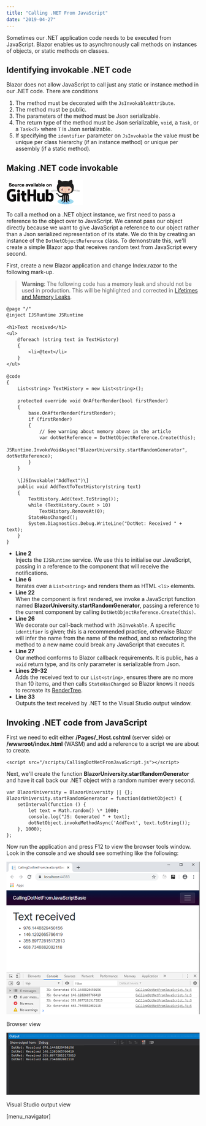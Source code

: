 ```yaml
---
title: "Calling .NET From JavaScript"
date: "2019-04-27"
---
```


Sometimes our .NET application code needs to be executed from JavaScript. Blazor enables us to asynchronously call methods on instances of objects, or static methods on classes.

## Identifying invokable .NET code

Blazor does not allow JavaScript to call just any static or instance method in our .NET code. There are conditions

1. The method must be decorated with the `JsInvokableAttribute`.
2. The method must be public.
3. The parameters of the method must be Json serializable.
4. The return type of the method must be Json serializable, `void`, a `Task`, or a `Task<T>` where `T` is Json serializable.
5. If specifying the `identifier` parameter on `JsInvokable` the value must be unique per class hierarchy (if an instance method) or unique per assembly (if a static method).

## Making .NET code invokable

[![](images/SourceLink-e1567978928628.png)](https://github.com/mrpmorris/blazor-university/tree/master/src/JavaScriptInterop/CallingDotNetFromJavaScriptBasic)

To call a method on a .NET object instance, we first need to pass a reference to the object over to JavaScript. We cannot pass our object directly because we want to give JavaScript a reference to our object rather than a Json serialized representation of its state. We do this by creating an instance of the `DotNetObjectReference` class. To demonstrate this, we'll create a simple Blazor app that receives random text from JavaScript every second.

First, create a new Blazor application and change Index.razor to the following mark-up.

> **Warning**: The following code has a memory leak and should not be used in production. This will be highlighted and corrected in [Lifetimes and Memory Leaks](/javascript-interop/calling-dotnet-from-javascript/lifetimes-and-memory-leaks/).

```razor
@page "/"
@inject IJSRuntime JSRuntime

<h1>Text received</h1>
<ul>
    @foreach (string text in TextHistory)
    {
        <li>@text</li>
    }
</ul>

@code
{
    List<string> TextHistory = new List<string>();

    protected override void OnAfterRender(bool firstRender)
    {
        base.OnAfterRender(firstRender);
        if (firstRender)
        {
            // See warning about memory above in the article
            var dotNetReference = DotNetObjectReference.Create(this);
            JSRuntime.InvokeVoidAsync("BlazorUniversity.startRandomGenerator", dotNetReference);
        }
    }

    \[JSInvokable("AddText")\]
    public void AddTextToTextHistory(string text)
    {
        TextHistory.Add(text.ToString());
        while (TextHistory.Count > 10)
            TextHistory.RemoveAt(0);
        StateHasChanged();
        System.Diagnostics.Debug.WriteLine("DotNet: Received " + text);
    }
}
```

- **Line 2**  
    Injects the `IJSRuntime` service. We use this to initialise our JavaScript, passing in a reference to the component that will receive the notifications.
- **Line 6**  
    Iterates over a `List<string>` and renders them as HTML `<li>` elements.
- **Line 22**  
    When the component is first rendered, we invoke a JavaScript function named **BlazorUniversity.startRandomGenerator**, passing a reference to the current component by calling `DotNetObjectReference.Create(this)`.
- **Line 26**  
    We decorate our call-back method with `JSInvokable`. A specific `identifier` is given; this is a recommended practice, otherwise Blazor will infer the name from the name of the method, and so refactoring the method to a new name could break any JavaScript that executes it.
- **Line 27**  
    Our method conforms to Blazor callback requirements. It is public, has a `void` return type, and its only parameter is serializable from Json.
- **Lines 29-32**  
    Adds the received text to our `List<string>`, ensures there are no more than 10 items, and then calls `StateHasChanged` so Blazor knows it needs to recreate its [RenderTree](/components/render-trees/).
- **Line 33**  
    Outputs the text received by .NET to the Visual Studio output window.

## Invoking .NET code from JavaScript

First we need to edit either **/Pages/\_Host.cshtml** (server side) or **/wwwroot/index.html** (WASM) and add a reference to a script we are about to create.

```razor
<script src="/scripts/CallingDotNetFromJavaScript.js"></script>
```

Next, we'll create the function **BlazorUniversity.startRandomGenerator** and have it call back our .NET object with a random number every second.

```razor
var BlazorUniversity = BlazorUniversity || {};
BlazorUniversity.startRandomGenerator = function(dotNetObject) {
    setInterval(function () {
        let text = Math.random() \* 1000;
        console.log("JS: Generated " + text);
        dotNetObject.invokeMethodAsync('AddText', text.toString());
    }, 1000);
};
```

Now run the application and press F12 to view the browser tools window. Look in the console and we should see something like the following:

![](images/CallingDotNetFromJavaScript.png)

Browser view

![](images/CallingDotNetFromJavaScriptVS.png)

Visual Studio output view

\[menu\_navigator\]

